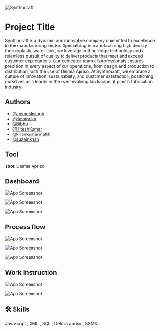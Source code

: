 
![Synthocraft](https://github.com/AnimeshSingh747/Synthocraft-Production/assets/112372614/d7b8f969-37ea-4bf2-b60e-4a5b0bbe6682)


# Project Title

Synthocraft is a dynamic and innovative company committed to excellence in the manufacturing sector. Specializing in manufacturing high density thermoplastic water tank, we leverage cutting-edge technology and a relentless pursuit of quality to deliver products that meet and exceed customer expectations. Our dedicated team of professionals ensures precision in every aspect of our operations, from design and production to distribution, with the use of Delmia Apriso. At Synthocraft, we embrace a culture of innovation, sustainability, and customer satisfaction, positioning ourselves as a leader in the ever-evolving landscape of plastic fabrication industry.


## Authors

- [@animeshsingh](https://github.com/AnimeshSingh747)
- [@devapriya](https://github.com/debapriya05)
- [@Bibhu](https://github.com/Bibhu9)
- [@HiteshKumar](https://github.com/AnimeshSingh747)
- [@kirankumarmallik](https://github.com/AnimeshSingh747)
- [@suzainkhan](https://github.com/AnimeshSingh747)



## Tool

**Tool:** Delmia Apriso 



## Dashboard

![App Screenshot](https://github.com/AnimeshSingh747/Synthocraft-Production/assets/112372614/54ee037f-a1d7-4c83-b006-2a22ebf0c3b8)

![App Screenshot](https://github.com/AnimeshSingh747/Synthocraft-Production/assets/112372614/fece3ad4-0399-465a-8983-6a3ba5984e12)

![App Screenshot](https://github.com/AnimeshSingh747/Synthocraft-Production/assets/112372614/8637b118-6668-4efc-ae8b-8bb114e5bf99)


## Process flow

![App Screenshot](https://github.com/AnimeshSingh747/Synthocraft-Production/assets/112372614/a160ce21-8995-450d-afd5-1d55b43abe89)

![App Screenshot](https://github.com/AnimeshSingh747/Synthocraft-Production/assets/112372614/414198c4-1660-4347-aff1-74328ee65a23)

![App Screenshot](https://github.com/AnimeshSingh747/Synthocraft-Production/assets/112372614/74ed963b-5d7f-4914-a5cc-e16f0735e9b0)

## Work instruction

![App Screenshot](https://github.com/AnimeshSingh747/Synthocraft-Production/assets/112372614/2325a3ff-2bb7-4147-a99f-84dd3ba0caf7)

![App Screenshot](https://github.com/AnimeshSingh747/Synthocraft-Production/assets/112372614/49e743c8-cbb8-4aa0-ba54-549cbaf9baba)
## 🛠 Skills
Javascript , XML , SQL , Delmia apriso , SSMS

